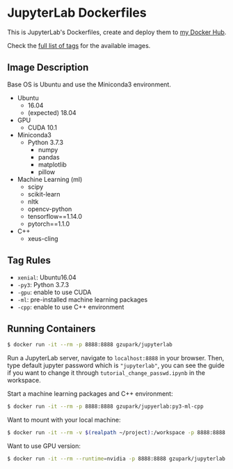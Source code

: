 # JupyterLab Dockerfiles

This is JupyterLab's Dockerfiles, create and deploy them to [my Docker Hub](https://hub.docker.com/r/gzupark/jupyterlab/).

Check the [full list of tags](https://hub.docker.com/r/gzupark/jupyterlab/tags/) for the available images.

## Image Description

Base OS is Ubuntu and use the Miniconda3 environment.

- Ubuntu
  - 16.04
  - (expected) 18.04
- GPU
  - CUDA 10.1
- Miniconda3
  - Python 3.7.3
    - numpy
    - pandas
    - matplotlib
    - pillow
- Machine Learning (ml)
  - scipy
  - scikit-learn
  - nltk
  - opencv-python
  - tensorflow==1.14.0
  - pytorch==1.1.0
- C++
  - xeus-cling

## Tag Rules

- `xenial`: Ubuntu16.04
- `-py3`: Python 3.7.3
- `-gpu`: enable to use CUDA
- `-ml`: pre-installed machine learning packages
- `-cpp`: enable to use C++ environment

## Running Containers

```sh
$ docker run -it --rm -p 8888:8888 gzupark/jupyterlab
```

Run a JupyterLab server, navigate to `localhost:8888` in your browser. Then, type default jupyter password which is `"jupyterlab"`, you can see the guide if you want to change it through `tutorial_change_passwd.ipynb` in the workspace.


Start a machine learning packages and C++ environment:
```sh
$ docker run -it --rm -p 8888:8888 gzupark/jupyerlab:py3-ml-cpp
```

Want to mount with your local machine:
```sh
$ docker run -it --rm -v $(realpath ~/project):/workspace -p 8888:8888 gzupark/jupyterlab
```

Want to use GPU version:
```sh
$ docker run -it --rm --runtime=nvidia -p 8888:8888 gzupark/jupyterlab:latest-gpu
```
